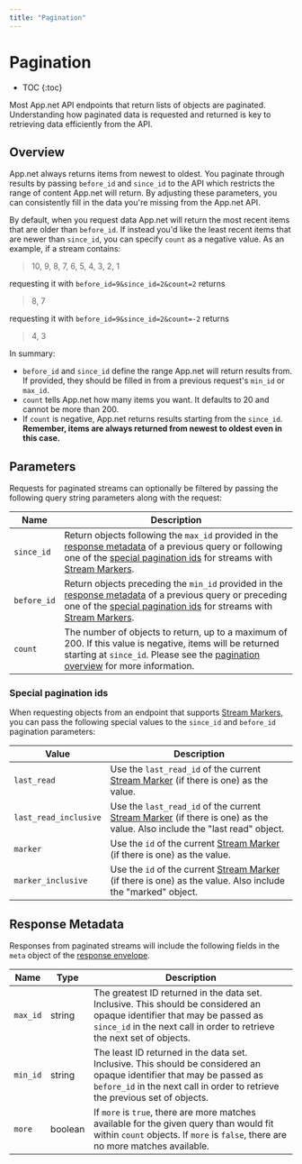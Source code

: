 ```yaml
---
title: "Pagination"
---
```


# Pagination

* TOC
{:toc}

Most App.net API endpoints that return lists of objects are paginated. Understanding how paginated data is requested and returned is key to retrieving data efficiently from the API.

## Overview

App.net always returns items from newest to oldest. You paginate through results by passing `before_id` and `since_id` to the API which restricts the range of content App.net will return. By adjusting these parameters, you can consistently fill in the data you're missing from the App.net API.

By default, when you request data App.net will return the most recent items that are older than `before_id`. If instead you'd like the least recent items that are newer than `since_id`, you can specify `count` as a negative value. As an example, if a stream contains:

> 10, 9, 8, 7, 6, 5, 4, 3, 2, 1

requesting it with `before_id=9&since_id=2&count=2` returns

> 8, 7

requesting it with `before_id=9&since_id=2&count=-2` returns

> 4, 3

In summary:

* `before_id` and `since_id` define the range App.net will return results from. If provided, they should be filled in from a previous request's `min_id` or `max_id`.
* `count` tells App.net how many items you want. It defaults to 20 and cannot be more than 200.
* If `count` is negative, App.net returns results starting from the `since_id`. **Remember, items are always returned from newest to oldest even in this case.**


## Parameters

Requests for paginated streams can optionally be filtered by passing the following query string parameters along with the request:

<table class='table table-striped'>
    <thead>
        <tr>
            <th>Name</th>
            <th>Description</th>
        </tr>
    </thead>
    <tbody>
        <tr>
            <td><code>since_id</code></td>
            <td>Return objects following the <code>max_id</code> provided in the <a href="#response-metadata">response metadata</a> of a previous query or following one of the <a href="#special-pagination-ids">special pagination ids</a> for streams with <a href="/reference/resources/stream-marker">Stream Markers</a>.</td>
        </tr>
        <tr>
            <td><code>before_id</code></td>
            <td>Return objects preceding the <code>min_id</code> provided in the <a href="#response-metadata">response metadata</a> of a previous query or preceding one of the <a href="#special-pagination-ids">special pagination ids</a> for streams with <a href="/reference/resources/stream-marker">Stream Markers</a>.</td>
        </tr>
        <tr>
            <td><code>count</code></td>
            <td>The number of objects to return, up to a maximum of 200. If this value is negative, items will be returned starting at <code>since_id</code>. Please see the <a href="#overview">pagination overview</a> for more information.</td>
        </tr>
    </tbody>
</table>

### Special pagination ids

When requesting objects from an endpoint that supports [Stream Markers](/reference/resources/stream-marker), you can pass the following special values to the `since_id` and `before_id` pagination parameters:

<table class='table table-striped'>
    <thead>
        <tr>
            <th>Value</th>
            <th>Description</th>
        </tr>
    </thead>
    <tbody>
        <tr>
            <td><code>last_read</code></td>
            <td>Use the <code>last_read_id</code> of the current <a href="/reference/resources/stream-marker/">Stream Marker</a> (if there is one) as the value.</td>
        </tr>
        <tr>
            <td><code>last_read_inclusive</code></td>
            <td>Use the <code>last_read_id</code> of the current <a href="/reference/resources/stream-marker/">Stream Marker</a> (if there is one) as the value. Also include the "last read" object.</td>
        </tr>
        <tr>
            <td><code>marker</code></td>
            <td>Use the <code>id</code> of the current <a href="/reference/resources/stream-marker/">Stream Marker</a> (if there is one) as the value.</td>
        </tr>
        <tr>
            <td><code>marker_inclusive</code></td>
            <td>Use the <code>id</code> of the current <a href="/reference/resources/stream-marker/">Stream Marker</a> (if there is one) as the value. Also include the "marked" object.</td>
        </tr>
    </tbody>
</table>

## Response Metadata

Responses from paginated streams will include the following fields in the `meta` object of the [response envelope](/reference/make-request/responses/#response-envelope).

<table class='table table-striped'>
    <thead>
        <tr>
            <th>Name</th>
            <th>Type</th>
            <th>Description</th>
        </tr>
    </thead>
    <tbody>
        <tr>
            <td><code>max_id</code></td>
            <td>string</td>
            <td>The greatest ID returned in the data set. Inclusive. This should be considered an opaque identifier that may be passed as <code>since_id</code> in the next call in order to retrieve the next set of objects.</td>
        </tr>
        <tr>
            <td><code>min_id</code></td>
            <td>string</td>
            <td>The least ID returned in the data set. Inclusive. This should be considered an opaque identifier that may be passed as <code>before_id</code> in the next call in order to retrieve the previous set of objects.</td>
        </tr>
        <tr>
            <td><code>more</code></td>
            <td>boolean</td>
            <td>If <code>more</code> is <code>true</code>, there are more matches available for the given query than would fit within <code>count</code> objects. If <code>more</code> is <code>false</code>, there are no more matches available.</td>
        </tr>
    </tbody>
</table>

